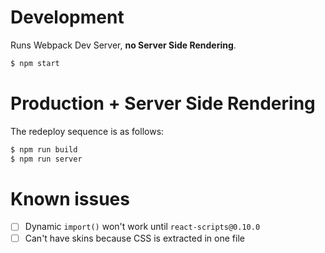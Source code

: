 # Development

Runs Webpack Dev Server, **no Server Side Rendering**.

```bash
$ npm start
```

# Production + Server Side Rendering

The redeploy sequence is as follows:

```bash
$ npm run build
$ npm run server
```

# Known issues

- [ ] Dynamic `import()` won't work until `react-scripts@0.10.0`
- [ ] Can't have skins because CSS is extracted in one file